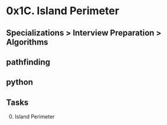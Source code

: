 # 0x1C. Island Perimeter
## Specializations > Interview Preparation > Algorithms
## pathfinding
## python
## Tasks
0. Island Perimeter
